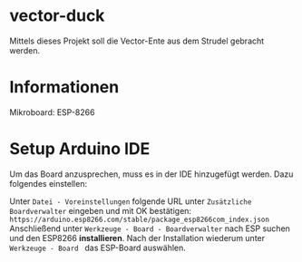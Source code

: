 # vector-duck
Mittels dieses Projekt soll die Vector-Ente aus dem Strudel gebracht werden. 

# Informationen
Mikroboard: ESP-8266


# Setup Arduino IDE
Um das Board anzusprechen, muss es in der IDE hinzugefügt werden. Dazu folgendes einstellen: 

Unter `Datei - Voreinstellungen` folgende URL unter `Zusätzliche Boardverwalter` eingeben und mit OK bestätigen: `https://arduino.esp8266.com/stable/package_esp8266com_index.json`
Anschließend unter `Werkzeuge - Board - Boardverwalter` nach ESP suchen und den ESP8266 **installieren**.
Nach der Installation wiederum unter `Werkzeuge - Board ` das ESP-Board auswählen.